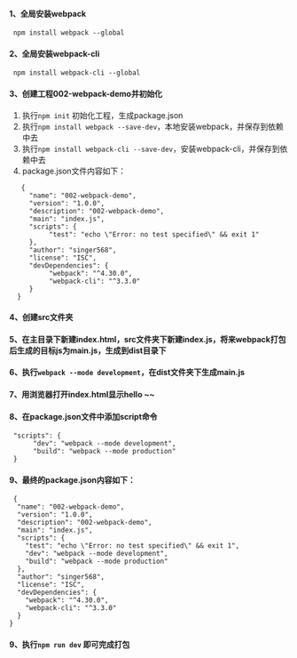 #### 1、全局安装webpack
     npm install webpack --global
#### 2、全局安装webpack-cli
     npm install webpack-cli --global
#### 3、创建工程002-webpack-demo并初始化  
1) 执行`npm init` 初始化工程，生成package.json
2) 执行`npm install webpack --save-dev`，本地安装webpack，并保存到依赖中去
3) 执行`npm install webpack-cli --save-dev`，安装webpack-cli，并保存到依赖中去
4) package.json文件内容如下：
```
   {
     "name": "002-webpack-demo",
     "version": "1.0.0",
     "description": "002-webpack-demo",
     "main": "index.js",
     "scripts": {
          "test": "echo \"Error: no test specified\" && exit 1"
     },
     "author": "singer568",
     "license": "ISC",
     "devDependencies": {
          "webpack": "^4.30.0",
          "webpack-cli": "^3.3.0"
     }
  }
```
#### 4、创建src文件夹
#### 5、在主目录下新建index.html，src文件夹下新建index.js，将来webpack打包后生成的目标js为main.js，生成到dist目录下
#### 6、执行`webpack --mode development`，在dist文件夹下生成main.js
#### 7、用浏览器打开index.html显示hello ~~
#### 8、在package.json文件中添加script命令
     "scripts": {  
          "dev": "webpack --mode development",  
          "build": "webpack --mode production"  
     }
#### 9、最终的package.json内容如下：
     {
	  "name": "002-webpack-demo",
	  "version": "1.0.0",
	  "description": "002-webpack-demo",
	  "main": "index.js",
	  "scripts": {
		"test": "echo \"Error: no test specified\" && exit 1",
		"dev": "webpack --mode development",
		"build": "webpack --mode production"
	  },
	  "author": "singer568",
	  "license": "ISC",
	  "devDependencies": {
		"webpack": "^4.30.0",
		"webpack-cli": "^3.3.0"
	  }
	}

#### 9、执行`npm run dev` 即可完成打包
